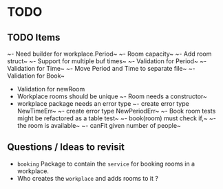 # TODO

## TODO Items

~- Need builder for workplace.Period~
~- Room capacity~
~- Add room struct~
~- Support for multiple buf times~
~- Validation for Period~
~- Validation for Time~
~- Move Period and Time to separate file~
~- Validation for Book~
- Validation for newRoom
- Workplace rooms should be unique
~- Room needs a constructor~
- workplace package needs an error type
~- create error type NewTimeErr~
~- create error type NewPeriodErr~
~- Book room tests might be refactored as a table test~
~- book(room) must check if,~
~- the room is available~
~- canFit given number of people~

## Questions / Ideas to revisit

- `booking` Package to contain the `service` for booking rooms in a workplace.
- Who creates the `workplace` and adds rooms to it ?
